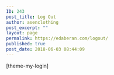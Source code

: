 ```yaml
---
ID: 243
post_title: Log Out
author: asenclothing
post_excerpt: ""
layout: page
permalink: https://edaberan.com/logout/
published: true
post_date: 2018-06-03 08:44:09
---
```

[theme-my-login]